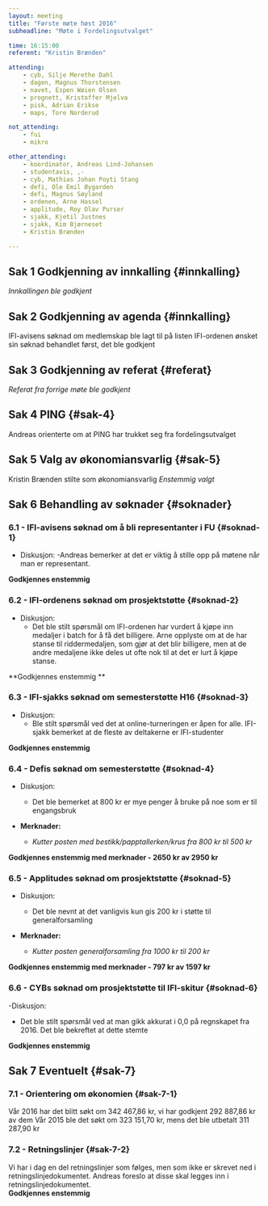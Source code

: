 ```yaml
---
layout: meeting
title: "Første møte høst 2016"
subheadline: "Møte i Fordelingsutvalget"

time: 16:15:00
referent: "Kristin Brænden"

attending:
    - cyb, Silje Merethe Dahl
    - dagen, Magnus Thorstensen
    - navet, Espen Wøien Olsen
    - prognett, Kristoffer Mjelva 
    - pisk, Adrian Erikse
    - maps, Tore Norderud

not_attending:
    - fui
    - mikro

other_attending:
    - koordinator, Andreas Lind-Johansen
    - studentavis, ,-
    - cyb, Mathias Johan Poyti Stang
    - defi, Ole Emil Øygarden
    - defi, Magnus Søyland
    - ordenen, Arne Hassel
    - applitude, Roy Olav Purser
    - sjakk, Kjetil Justnes
    - sjakk, Kim Bjørneset
    - Kristin Brænden

---
```


## Sak 1 Godkjenning av innkalling {#innkalling}
*Innkallingen ble godkjent*

## Sak 2 Godkjenning av agenda {#innkalling}
IFI-avisens søknad om medlemskap ble lagt til på listen 
IFI-ordenen ønsket sin søknad behandlet først, det ble godkjent 

## Sak 3 Godkjenning av referat {#referat}
*Referat fra forrige møte ble godkjent*

## Sak 4 PING {#sak-4}
Andreas orienterte om at PING har trukket seg fra fordelingsutvalget

## Sak 5 Valg av økonomiansvarlig {#sak-5}
Kristin Brænden stilte som økonomiansvarlig 
*Enstemmig valgt*

## Sak 6 Behandling av søknader {#soknader}
### 6.1 - IFI-avisens søknad om å bli representanter i FU {#soknad-1}
- Diskusjon: 
  -Andreas bemerker at det er viktig å stille opp på møtene når man er representant.
  
**Godkjennes enstemmig**

### 6.2 - IFI-ordenens søknad om prosjektstøtte {#soknad-2}
- Diskusjon: 
  - Det ble stilt spørsmål om IFI-ordenen har vurdert å kjøpe inn medaljer i batch for å få det billigere. Arne opplyste om at de har stanse til riddermedaljen, som gjør at det blir billigere, men at de andre medaljene ikke deles ut ofte nok til at det er lurt å kjøpe stanse. 

**Godkjennes enstemmig **

### 6.3 - IFI-sjakks søknad om semesterstøtte H16 {#soknad-3}
- Diskusjon:
  - Ble stilt spørsmål ved det at online-turneringen er åpen for alle. IFI-sjakk bemerket at de fleste av deltakerne er IFI-studenter 

**Godkjennes enstemmig**

### 6.4 - Defis søknad om semesterstøtte {#soknad-4}
- Diskusjon:
  - Det ble bemerket at 800 kr er mye penger å bruke på noe som er til engangsbruk

- **Merknader:**
  - *Kutter posten med bestikk/papptallerken/krus fra 800 kr til 500 kr*

**Godkjennes enstemmig med merknader - 2650 kr av 2950 kr**

### 6.5 - Applitudes søknad om prosjektstøtte {#soknad-5}
- Diskusjon:
  - Det ble nevnt at det vanligvis kun gis 200 kr i støtte til generalforsamling 

- **Merknader:**
  - *Kutter posten generalforsamling fra 1000 kr til 200 kr*
 
**Godkjennes enstemmig med merknader - 797 kr av 1597 kr**

### 6.6 - CYBs søknad om prosjektstøtte til IFI-skitur {#soknad-6}
-Diskusjon:
  - Det ble stilt spørsmål ved at man gikk akkurat i 0,0 på regnskapet fra 2016. Det ble bekreftet at dette stemte 

**Godkjennes enstemmig**

## Sak 7 Eventuelt {#sak-7}
### 7.1 - Orientering om økonomien {#sak-7-1}
Vår 2016 har det blitt søkt om 342 467,86 kr, vi har godkjent 292 887,86 kr av dem
Vår 2015 ble det søkt om 323 151,70 kr, mens det ble utbetalt 311 287,90 kr 

### 7.2 - Retningslinjer {#sak-7-2}
Vi har i dag en del retningslinjer som følges, men som ikke er skrevet ned i retningslinjedokumentet. Andreas foreslo at disse skal legges inn i retningslinjedokumentet.  
**Godkjennes enstemmig**
